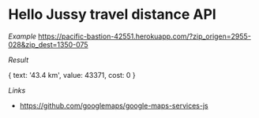 # Hello Jussy travel distance API

*Example*
https://pacific-bastion-42551.herokuapp.com/?zip_origen=2955-028&zip_dest=1350-075

*Result*

{ text: '43.4 km', value: 43371, cost: 0 }

*Links*

- https://github.com/googlemaps/google-maps-services-js   